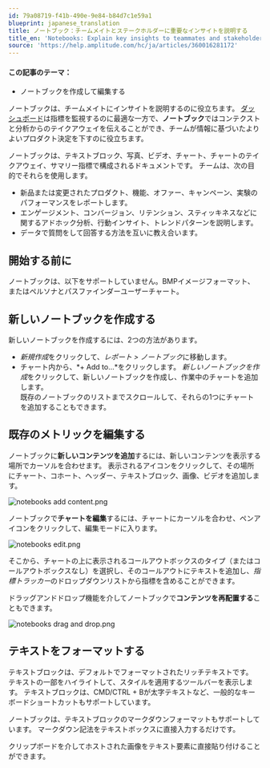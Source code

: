 ```yaml
---
id: 79a08719-f41b-490e-9e84-b84d7c1e59a1
blueprint: japanese_translation
title: ノートブック：チームメイトとステークホルダーに重要なインサイトを説明する
title_en: 'Notebooks: Explain key insights to teammates and stakeholders'
source: 'https://help.amplitude.com/hc/ja/articles/360016281172'
---
```

#### この記事のテーマ：

* ノートブックを作成して編集する

ノートブックは、チームメイトにインサイトを説明するのに役立ちます。 [ダッシュボード](/docs/analytics/dashboard-create)は指標を監視するのに最適な一方で、**ノートブック**ではコンテクストと分析からのテイクアウェイを伝えることができ、チームが情報に基づいたよりよいプロダクト決定を下すのに役立ちます。

ノートブックは、テキストブロック、写真、ビデオ、チャート、チャートのテイクアウェイ、サマリー指標で構成されるドキュメントです。 チームは、次の目的でそれらを使用します。

* 新品または変更されたプロダクト、機能、オファー、キャンペーン、実験のパフォーマンスをレポートします。
* エンゲージメント、コンバージョン、リテンション、スティッキネスなどに関するアドホック分析、行動インサイト、トレンドパターンを説明します。
* データで質問をして回答する方法を互いに教え合います。

## 開始する前に

ノートブックは、以下をサポートしていません。BMPイメージフォーマット、またはペルソナとパスファインダーユーザーチャート。

## 新しいノートブックを作成する

新しいノートブックを作成するには、2つの方法があります。

* *新規作成*をクリックして、*レポート >* *ノートブック*に移動します。
* チャート内から、*+ Add to...*をクリックします。 *新しいノートブックを作成*をクリックして、新しいノートブックを作成し、作業中のチャートを追加します。  
既存のノートブックのリストまでスクロールして、それらの1つにチャートを追加することもできます。

## 既存のメトリックを編集する

ノートブックに**新しいコンテンツを追加**するには、新しいコンテンツを表示する場所でカーソルを合わせます。 表示されるアイコンをクリックして、その場所にチャート、コホート、ヘッダー、テキストブロック、画像、ビデオを追加します。

![notebooks add content.png](/docs/output/img/jp/notebooks-add-content-png.png)

ノートブックで**チャートを編集**するには、チャートにカーソルを合わせ、ペンアイコンをクリックして、編集モードに入ります。

![notebooks edit.png](/docs/output/img/jp/notebooks-edit-png.png)

そこから、チャートの上に表示されるコールアウトボックスのタイプ（またはコールアウトボックスなし）を選択し、そのコールアウトにテキストを追加し、*指標トラッカー*のドロップダウンリストから指標を含めることができます。

ドラッグアンドドロップ機能を介してノートブックで**コンテンツを再配置する**こともできます。

![notebooks drag and drop.png](/docs/output/img/jp/notebooks-drag-and-drop-png.png)

## テキストをフォーマットする

テキストブロックは、デフォルトでフォーマットされたリッチテキストです。 テキストの一部をハイライトして、スタイルを適用するツールバーを表示します。 テキストブロックは、CMD/CTRL + Bが太字テキストなど、一般的なキーボードショートカットもサポートしています。  

ノートブックは、テキストブロックのマークダウンフォーマットもサポートしています。 マークダウン記法をテキストボックスに直接入力するだけです。

クリップボードを介してホストされた画像をテキスト要素に直接貼り付けることができます。
